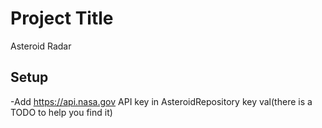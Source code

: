 # Project Title

Asteroid Radar

## Setup
-Add https://api.nasa.gov API key in AsteroidRepository key val(there is a TODO to help you find it)